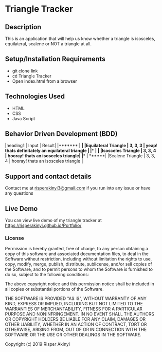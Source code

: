 # Triangle Tracker

## Description
 This is an application that will help us know whether a triangle is isosceles, equilateral, scalene or NOT a triangle at all.

## Setup/Installation Requirements
* git clone link
* cd Triangle Tracker
* Open index.html from a browser

## Technologies Used
* HTML
* CSS
* Java Script

## Behavior Driven Development (BDD)
|heading1 | Input | Result|
|******* | ******|
|Equilateral Triangle | 3, 3, 3 | yeap! thats definitately an equilateral triangle |
|******* | ******|
|Isosceles Triangle | 3, 3, 4 | hooray! thats an isosceles triangle|
|******* | ******|
|Scalene Triangle | 3, 3, 4 | hooray! thats an isosceles triangle |




## Support and contact details
Contact me at risperakinyi3@gmail.com if you run into any issue or have any questions

## Live Demo
You can view live demo of my triangle tracker at https://risperakinyi.github.io/Portfolio/

### License
Permission is hereby granted, free of charge, to any person obtaining a copy
of this software and associated documentation files, to deal
in the Software without restriction, including without limitation the rights
to use, copy, modify, merge, publish, distribute, sublicense, and/or sell
copies of the Software, and to permit persons to whom the Software is
furnished to do so, subject to the following conditions:

The above copyright notice and this permission notice shall be included in all
copies or substantial portions of the Software.

THE SOFTWARE IS PROVIDED "AS IS", WITHOUT WARRANTY OF ANY KIND, EXPRESS OR
IMPLIED, INCLUDING BUT NOT LIMITED TO THE WARRANTIES OF MERCHANTABILITY,
FITNESS FOR A PARTICULAR PURPOSE AND NONINFRINGEMENT. IN NO EVENT SHALL THE
AUTHORS OR COPYRIGHT HOLDERS BE LIABLE FOR ANY CLAIM, DAMAGES OR OTHER
LIABILITY, WHETHER IN AN ACTION OF CONTRACT, TORT OR OTHERWISE, ARISING FROM,
OUT OF OR IN CONNECTION WITH THE SOFTWARE OR THE USE OR OTHER DEALINGS IN THE
SOFTWARE.

Copyright (c) 2019 Risper Akinyi
